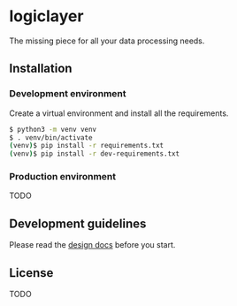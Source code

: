 # logiclayer

The missing piece for all your data processing needs.

## Installation

### Development environment

Create a virtual environment and install all the requirements.

```bash
$ python3 -m venv venv
$ . venv/bin/activate
(venv)$ pip install -r requirements.txt
(venv)$ pip install -r dev-requirements.txt
```

### Production environment

TODO

## Development guidelines

Please read the [design docs](docs/DESIGN.md) before you start.

## License

TODO
